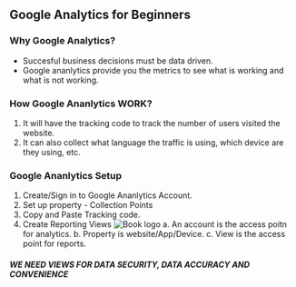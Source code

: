 ## Google Analytics for Beginners

### Why Google Analytics?
- Succesful business decisions must be data driven. 
- Google ananlytics provide you the metrics to see what is working and what is not working. 

### How Google Ananlytics WORK?
1. It will have the tracking code to track the number of users visited the website. 
2. It can also collect what language the traffic is using, which device are they using, etc. 

### Google Ananlytics Setup
1. Create/Sign in to Google Ananlytics Account. 
2. Set up property - Collection Points
3. Copy and Paste Tracking code. 
4. Create Reporting Views
![Book logo](/assets/Views.png)
	a. An account is the access poitn for analytics.
	b. Property is website/App/Device.
	c. View is the access point for reports. 
<h5> WE NEED VIEWS FOR DATA SECURITY, DATA ACCURACY AND CONVENIENCE</h5>
